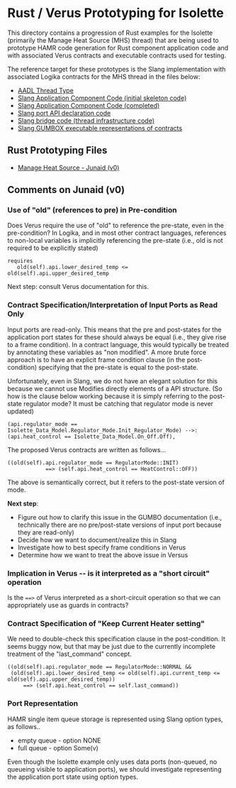 # Rust / Verus Prototyping for Isolette 

This directory contains a progression of Rust examples for the Isolette (primarily the Manage Heat Source (MHS) thread) that are being used to prototype HAMR code generation for Rust component application code and with associated Verus contracts and executable contracts used for testing.

The reference target for these prototypes is the Slang implementation with associated Logika contracts for the MHS thread in the files below:
- [AADL Thread Type](https://github.com/loonwerks/INSPECTA-models/blob/f74552f2b47ee9ff47cc0258888f1c7a9b4bea2f/isolette/aadl/aadl/packages/Regulate.aadl#L493-L576)
- [Slang Application Component Code (initial skeleton code)](https://github.com/loonwerks/INSPECTA-models/blob/main/isolette/hamr/slang-initial/src/main/component/isolette/Regulate/Manage_Heat_Source_i_thermostat_rt_mhs_mhs.scala)
- [Slang Application Component Code (completed)](https://github.com/loonwerks/INSPECTA-models/blob/main/isolette/hamr/slang/src/main/component/isolette/Regulate/Manage_Heat_Source_i_thermostat_rt_mhs_mhs.scala)
- [Slang port API declaration code](https://github.com/loonwerks/INSPECTA-models/blob/main/isolette/hamr/slang/src/main/bridge/isolette/Regulate/Manage_Heat_Source_i_Api.scala)
- [Slang bridge code (thread infrastructure code)](https://github.com/loonwerks/INSPECTA-models/blob/main/isolette/hamr/slang/src/main/bridge/isolette/Regulate/Manage_Heat_Source_i_thermostat_rt_mhs_mhs_Bridge.scala)
- [Slang GUMBOX executable representations of contracts](https://github.com/loonwerks/INSPECTA-models/blob/main/isolette/hamr/slang/src/main/bridge/isolette/Regulate/Manage_Heat_Source_i_thermostat_rt_mhs_mhs_GumboX.scala)


## Rust Prototyping Files
- [Manage Heat Source - Junaid (v0)](MHS-junaid.rs)

## Comments on Junaid (v0)

### Use of "old" (references to pre) in Pre-condition

Does Verus require the use of "old" to reference the pre-state, even in the pre-condition?  In Logika, and in most other contract languages, references to non-local variables is implicitly referencing the pre-state (i.e., old is not required to be explicitly stated)
```
requires
   old(self).api.lower_desired_temp <= old(self).api.upper_desired_temp
```
Next step: consult Verus documentation for this.

### Contract Specification/Interpretation of Input Ports as Read Only 

Input ports are read-only.  This means that the pre and post-states for the application port states for these should always be equal (i.e., they give rise to a frame condition).  In a contract language, this would typically be treated by annotating these variables as "non modified".   A more brute force approach is to have an explicit frame condition clause (in the post-condition) specifying that the pre-state is equal to the post-state.   

Unfortunately, even in Slang, we do not have an elegant solution for this because we cannot use Modifies directly elements of a API structure.  (So how is the clause below working because it is simply referring to the post-state regulator mode? It must be catching that regulator mode is never updated)

```
(api.regulator_mode == Isolette_Data_Model.Regulator_Mode.Init_Regulator_Mode) -->: (api.heat_control == Isolette_Data_Model.On_Off.Off),
```

The proposed Verus contracts are written as follows...
```
((old(self).api.regulator_mode == RegulatorMode::INIT)
            ==> (self.api.heat_control == HeatControl::OFF))
```
The above is semantically correct, but it refers to the post-state version of mode.

**Next step**: 
 - Figure out how to clarify this issue in the GUMBO documentation (i.e., technically there are no pre/post-state versions of input port because they are read-only)
 - Decide how we want to document/realize this in Slang
 - Investigate how to best specify frame conditions in Verus
 - Determine how we want to treat the above issue in Versus

### Implication in Verus -- is it interpreted as a "short circuit" operation

Is the `==>` of Verus interpreted as a short-circuit operation so that we can appropriately use as guards in contracts?

### Contract Specification of "Keep Current Heater setting"

We need to double-check this specification clause in the post-condition. 
It seems buggy now, but that may be just due to the currently incomplete
treatment of the "last_command" concept.  


```
((old(self).api.regulator_mode == RegulatorMode::NORMAL && 
 (old(self).api.lower_desired_temp <= old(self).api.current_temp <= old(self).api.upper_desired_temp))
     ==> (self.api.heat_control == self.last_command))
```     




### Port Representation

HAMR single item queue storage is represented using Slang option types, as follows..
- empty queue - option NONE
- full queue - option Some(v)

Even though the Isolette example only uses data ports (non-queued, no queueing visible to application ports), we should investigate representing the application port state using option types.


